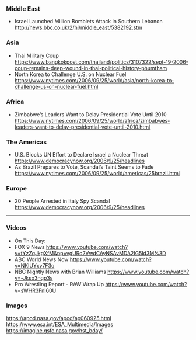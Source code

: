 ### Middle East ###
- Israel Launched Million Bomblets Attack in Southern Lebanon
http://news.bbc.co.uk/2/hi/middle_east/5382192.stm

### Asia ###
- Thai Military Coup
https://www.bangkokpost.com/thailand/politics/3107322/sept-19-2006-coup-remains-deep-wound-in-thai-political-history-phumtham
- North Korea to Challenge U.S. on Nuclear Fuel
https://www.nytimes.com/2006/09/25/world/asia/north-korea-to-challenge-us-on-nuclear-fuel.html

### Africa ###
- Zimbabwe’s Leaders Want to Delay Presidential Vote Until 2010
https://www.nytimes.com/2006/09/25/world/africa/zimbabwes-leaders-want-to-delay-presidential-vote-until-2010.html


### The Americas ###
- U.S. Blocks UN Effort to Declare Israel a Nuclear Threat
https://www.democracynow.org/2006/9/25/headlines
- As Brazil Prepares to Vote, Scandal’s Taint Seems to Fade
https://www.nytimes.com/2006/09/25/world/americas/25brazil.html

### Europe ###
- 20 People Arrested in Italy Spy Scandal
https://www.democracynow.org/2006/9/25/headlines

---

### Videos ###
- On This Day: 
- FOX 9 News
https://www.youtube.com/watch?v=tYzZqJkgXfM&pp=ygURc2VwdCAyNSAyMDA2IG5ld3M%3D
- ABC World News Now
https://www.youtube.com/watch?v=NKlUYxv7F3o
- NBC Nightly News with Brian Williams
https://www.youtube.com/watch?v=-Jkso3nqp3s
- Pro Wrestling Report - RAW Wrap Up
https://www.youtube.com/watch?v=sWHR3FnI60U

### Images ###
https://apod.nasa.gov/apod/ap060925.html
https://www.esa.int/ESA_Multimedia/Images
https://imagine.gsfc.nasa.gov/hst_bday/

